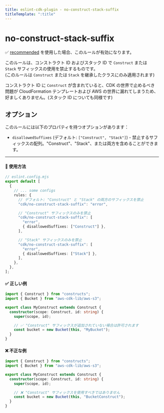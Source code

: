 ```yaml
---
title: eslint-cdk-plugin - no-construct-stack-suffix
titleTemplate: ":title"
---
```


# no-construct-stack-suffix

<div class="info-item">
  ✅ <a href="/ja/rules/#recommended-rules">recommended</a>
  を使用した場合、このルールが有効になります。
</div>

このルールは、コンストラクト ID およびスタック ID で `Construct` または `Stack` サフィックスの使用を禁止するものです。  
(このルールは `Construct` または `Stack` を継承したクラスにのみ適用されます)

コンストラクト ID に `Construct` が含まれていると、CDK の世界で止めるべき問題が CloudFormation テンプレートおよび AWS の世界に漏れてしまうため、好ましくありません。(スタック ID についても同様です)

## オプション

このルールには以下のプロパティを持つオプションがあります：

- `disallowedSuffixes` (デフォルト: `["Construct", "Stack"]`) - 禁止するサフィックスの配列。"Construct"、"Stack"、または両方を含めることができます。

---

#### 🔧 使用方法

```ts
// eslint.config.mjs
export default [
  {
    // ... some configs
    rules: {
      // デフォルト: "Construct" と "Stack" の両方のサフィックスを禁止
      "cdk/no-construct-stack-suffix": "error",

      // "Construct" サフィックスのみを禁止
      "cdk/no-construct-stack-suffix": [
        "error",
        { disallowedSuffixes: ["Construct"] },
      ],

      // "Stack" サフィックスのみを禁止
      "cdk/no-construct-stack-suffix": [
        "error",
        { disallowedSuffixes: ["Stack"] },
      ],
    },
  },
];
```

#### ✅ 正しい例

```ts
import { Construct } from "constructs";
import { Bucket } from "aws-cdk-lib/aws-s3";

export class MyConstruct extends Construct {
  constructor(scope: Construct, id: string) {
    super(scope, id);

    // ✅ "Construct" サフィックスが追加されていない場合は許可されます
    const bucket = new Bucket(this, "MyBucket");
  }
}
```

#### ❌ 不正な例

```ts
import { Construct } from "constructs";
import { Bucket } from "aws-cdk-lib/aws-s3";

export class MyConstruct extends Construct {
  constructor(scope: Construct, id: string) {
    super(scope, id);

    // ❌ "Construct" サフィックスを使用すべきではありません
    const bucket = new Bucket(this, "BucketConstruct");
  }
}
```
